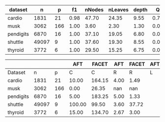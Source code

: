 | dataset | n | p | f1 | nNodes | nLeaves | depth | Q | J |
|---------|---|---|----|--------|---------|-------|---|---|
| cardio | 1831 | 21 | 0.98 | 47.70 | 24.35 | 9.55 | 0.75 | 0.61 |
| musk | 3062 | 166 | 1.00 | 3.60 | 2.30 | 1.30 | 0.00 | 0.04 |
| pendigits | 6870 | 16 | 1.00 | 37.10 | 19.05 | 6.80 | 0.02 | 0.53 |
| shuttle | 49097 | 9 | 1.00 | 37.60 | 19.30 | 8.55 | 0.00 | 0.77 |
| thyroid | 3772 | 6 | 1.00 | 29.50 | 15.25 | 6.75 | 0.00 | 0.82 |


|            |       |     | AFT    | FACET  | AFT   | FACET | AFT   | FACET | AFT   | FACET  |
| ---------- | ----- | --- | ------ | ------ | ----- | ----- | ----- | ----- | ----- | ------ |
| Dataset    | n     | p   | C      | C      | R     | R     | L     | L     | D     | D      |
| cardio | 1831 | 21 | 10.00 | 164.15 | 4.00 | 1.49 |
| musk | 3062 | 166 | 0.00 | 26.35 | nan | nan |
| pendigits | 6870 | 16 | 5.00 | 183.25 | 5.00 | 1.33 |
| shuttle | 49097 | 9 | 100.00 | 99.50 | 3.60 | 37.72 |
| thyroid | 3772 | 6 | 15.00 | 134.70 | 2.67 | 3.00 |
